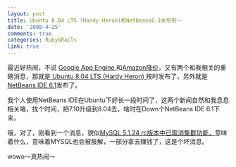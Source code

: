```yaml
---
layout: post
title: Ubuntu 8.04 LTS (Hardy Heron)和Netbeans6.1发布啦～
date: '2008-4-25'
comments: true
categories: Ruby&Rails
link: true
---
```

<p>最近好热闹，不说 <a href="http://iceskysl.1sters.com/?action=show&amp;id=253">Google App Engine </a>和<a href="http://iceskysl.1sters.com/?action=show&amp;id=262">Amazon降价</a>，又有两个和我相关的重磅消息，那就是<a href="http://iceskysl.1sters.com/?action=show&amp;id=264"> Ubuntu 8.04 LTS (Hardy Heron) </a>按时发布了，另外就是<a href="http://www.netbeans.org/community/releases/61/">NetBeans IDE 6.1</a>发布了。</p>
<p>我个人使用NetBeans IDE在Ubuntu下好长一段时间了，这两个新闻自然和我息息相关咯，找个时间，把7.10升级到8.04去，啥时在Down个NetBeans IDE 6.1下来。</p>
<p>哦，对了，刚看到一个消息，貌似<a href="http://www.linux-ren.org/modules/news/article.php?storyid=347">MySQL 5.1.24 rc版本中已取消集群功能，</a>意味着什么，意味着MYSQL也会被肢解，一部分拿去赚钱了，这是个坏消息。</p>
<p>wowo～真热闹～</p>
